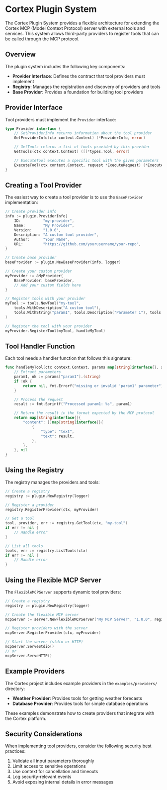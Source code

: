 # Cortex Plugin System

The Cortex Plugin System provides a flexible architecture for extending the Cortex MCP (Model Context Protocol) server with external tools and services. This system allows third-party providers to register tools that can be called through the MCP protocol.

## Overview

The plugin system includes the following key components:

- **Provider Interface**: Defines the contract that tool providers must implement
- **Registry**: Manages the registration and discovery of providers and tools
- **Base Provider**: Provides a foundation for building tool providers

## Provider Interface

Tool providers must implement the `Provider` interface:

```go
type Provider interface {
    // GetProviderInfo returns information about the tool provider
    GetProviderInfo(ctx context.Context) (*ProviderInfo, error)

    // GetTools returns a list of tools provided by this provider
    GetTools(ctx context.Context) ([]*types.Tool, error)

    // ExecuteTool executes a specific tool with the given parameters
    ExecuteTool(ctx context.Context, request *ExecuteRequest) (*ExecuteResponse, error)
}
```

## Creating a Tool Provider

The easiest way to create a tool provider is to use the `BaseProvider` implementation:

```go
// Create provider info
info := plugin.ProviderInfo{
    ID:          "my-provider",
    Name:        "My Provider",
    Version:     "1.0.0",
    Description: "A custom tool provider",
    Author:      "Your Name",
    URL:         "https://github.com/yourusername/your-repo",
}

// Create base provider
baseProvider := plugin.NewBaseProvider(info, logger)

// Create your custom provider
myProvider := &MyProvider{
    BaseProvider: baseProvider,
    // Add your custom fields here
}

// Register tools with your provider
myTool := tools.NewTool("my-tool",
    tools.WithDescription("A custom tool"),
    tools.WithString("param1", tools.Description("Parameter 1"), tools.Required()),
)

// Register the tool with your provider
myProvider.RegisterTool(myTool, handleMyTool)
```

## Tool Handler Function

Each tool needs a handler function that follows this signature:

```go
func handleMyTool(ctx context.Context, params map[string]interface{}, session *types.ClientSession) (interface{}, error) {
    // Extract parameters
    param1, ok := params["param1"].(string)
    if !ok {
        return nil, fmt.Errorf("missing or invalid 'param1' parameter")
    }

    // Process the request
    result := fmt.Sprintf("Processed param1: %s", param1)

    // Return the result in the format expected by the MCP protocol
    return map[string]interface{}{
        "content": []map[string]interface{}{
            {
                "type": "text",
                "text": result,
            },
        },
    }, nil
}
```

## Using the Registry

The registry manages the providers and tools:

```go
// Create a registry
registry := plugin.NewRegistry(logger)

// Register a provider
registry.RegisterProvider(ctx, myProvider)

// Get a tool
tool, provider, err := registry.GetTool(ctx, "my-tool")
if err != nil {
    // Handle error
}

// List all tools
tools, err := registry.ListTools(ctx)
if err != nil {
    // Handle error
}
```

## Using the Flexible MCP Server

The `FlexibleMCPServer` supports dynamic tool providers:

```go
// Create a registry
registry := plugin.NewRegistry(logger)

// Create the flexible MCP server
mcpServer := server.NewFlexibleMCPServer("My MCP Server", "1.0.0", registry, logger)

// Register providers with the server
mcpServer.RegisterProvider(ctx, myProvider)

// Start the server (stdio or HTTP)
mcpServer.ServeStdio()
// or
mcpServer.ServeHTTP()
```

## Example Providers

The Cortex project includes example providers in the `examples/providers/` directory:

- **Weather Provider**: Provides tools for getting weather forecasts
- **Database Provider**: Provides tools for simple database operations

These examples demonstrate how to create providers that integrate with the Cortex platform.

## Security Considerations

When implementing tool providers, consider the following security best practices:

1. Validate all input parameters thoroughly
2. Limit access to sensitive operations
3. Use context for cancellation and timeouts
4. Log security-relevant events
5. Avoid exposing internal details in error messages 